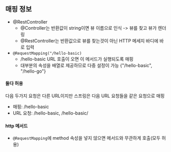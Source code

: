 ## 매핑 정보
* @RestController
    * @Controller는 반환값이 string이면 뷰 이름으로 인식 -> 뷰를 찾고 뷰가 렌더링
    * @RestController는 반환값으로 뷰를 찾는것이 아닌 HTTP 메세지 바디에 바로 입력
* `@RequestMapping("/hello-basic)`
  * /hello-basic URL 호출이 오면 이 메서드가 실행되도록 매핑
  * 대부분의 속성을 배열로 제공하므로 다중 설정이 가능 {"/hello-basic", "/hello-go"}

#### 둘다 허용
다음 두가지 요청은 다른 URL이지만 스프링은 다음 URL 요청들을 같은 요청으로 매핑
* 매핑: /hello-basic
* URL 요청: /hello-basic, /hello-basic/

#### http 메서드
* `@RequestMapping`에 method 속성을 넣지 않으면 메서드와 무관하게 호출(모두 허용)